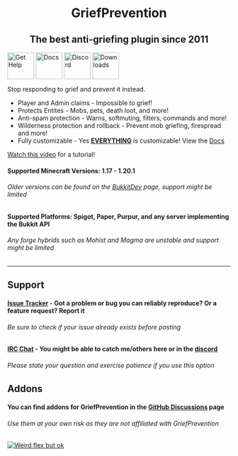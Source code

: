 <h1 align="center">GriefPrevention</h1>

<h2 align="center">The best anti-griefing plugin since 2011</h2>

[<img align="center" alt="Get Help" src="https://img.shields.io/badge/Get%20Help-yellow?logo=amazoncloudwatch&logoColor=white" height="60px">](#Support)
[<img align="center" alt="Docs" src="https://img.shields.io/badge/Docs-gray?logo=readthedocs&logoColor=white" height="60px">](https://docs.griefprevention.com/)
[<img align="center" alt="Discord" src="https://img.shields.io/badge/Discord-5865F2?logo=discord&logoColor=white" height="60px">](https://r.griefprevention.com/dumcord/)
[<img align="center" alt="Downloads" src="https://img.shields.io/badge/Downloads-green" height="60px">](https://github.com/TechFortress/GriefPrevention/releases/)
  
Stop responding to grief and prevent it instead. 
- Player and Admin claims - Impossible to grief!
- Protects Entites - Mobs, pets, death loot, and more!
- Anti-spam protection - Warns, softmuting, filters, commands and more!
- Wilderness protection and rollback - Prevent mob griefing, firespread and more!
- Fully customizable - Yes __<ins>EVERYTHING<ins>__ is customizable! View the [Docs](https://docs.griefprevention.com/)


[Watch this video](https://youtu.be/I3FLCFam5LI) for a tutorial!


#### Supported Minecraft Versions: 1.17 - __1.20.1__
###### Older versions can be found on the [BukkitDev](https://dev.bukkit.org/projects/grief-prevention/files) page, support might be limited
#### Supported Platforms: Spigot, Paper, Purpur, and any server implementing the Bukkit API
###### Any forge hybrids such as Mohist and Magma are unstable and support might be limited
---

## Support
#### [Issue Tracker](https://github.com/TechFortress/GriefPrevention/issues) - Got a problem or bug you can reliably reproduce? Or a feature request? Report it
###### Be sure to check if your issue already exists before posting
#### [IRC Chat](https://griefprevention.com/chat/) - You might be able to catch me/others here or in the [discord](https://r.griefprevention.com/dumcord/)
###### Please state your question and exercise patience if you use this option

## Addons
#### You can find addons for GriefPrevention in the [GitHub Discussions](https://github.com/TechFortress/GriefPrevention/discussions/categories/addons) page
###### Use them at your own risk as they are not affiliated with GriefPrevention

[![Weird flex but ok](https://bstats.org/signatures/bukkit/GriefPrevention-legacy.svg)](https://bstats.org/plugin/bukkit/GriefPrevention-legacy)
